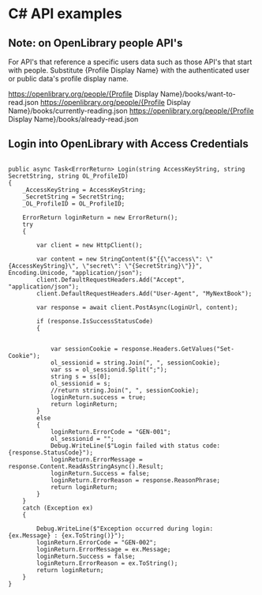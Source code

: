 # C# API examples

## Note: on OpenLibrary people API's
For API's that reference a specific users data such as those API's that start with people.  Substitute {Profile Display Name} with the authenticated user or public data's profile display name.

https://openlibrary.org/people/{Profile Display Name}/books/want-to-read.json
https://openlibrary.org/people/{Profile Display Name}/books/currently-reading.json
https://openlibrary.org/people/{Profile Display Name}/books/already-read.json

## Login into OpenLibrary with Access Credentials

```

public async Task<ErrorReturn> Login(string AccessKeyString, string SecretString, string OL_ProfileID)
{
    _AccessKeyString = AccessKeyString;
    _SecretString = SecretString;   
    _OL_ProfileID = OL_ProfileID;

    ErrorReturn loginReturn = new ErrorReturn();
    try
    {
       
        var client = new HttpClient();
       
        var content = new StringContent($"{{\"access\": \"{AccessKeyString}\", \"secret\": \"{SecretString}\"}}", Encoding.Unicode, "application/json");
        client.DefaultRequestHeaders.Add("Accept", "application/json");
        client.DefaultRequestHeaders.Add("User-Agent", "MyNextBook");
       
        var response = await client.PostAsync(LoginUrl, content);

        if (response.IsSuccessStatusCode)
        {
       

            var sessionCookie = response.Headers.GetValues("Set-Cookie");
            ol_sessionid = string.Join(", ", sessionCookie);
            var ss = ol_sessionid.Split(";");
            string s = ss[0];
            ol_sessionid = s;
            //return string.Join(", ", sessionCookie);
            loginReturn.success = true;
            return loginReturn;
        }
        else
        {
            loginReturn.ErrorCode = "GEN-001";
            ol_sessionid = "";
            Debug.WriteLine($"Login failed with status code: {response.StatusCode}");
            loginReturn.ErrorMessage = response.Content.ReadAsStringAsync().Result;
            loginReturn.Success = false;
            loginReturn.ErrorReason = response.ReasonPhrase;
            return loginReturn;
        }
    }
    catch (Exception ex)
    {

        Debug.WriteLine($"Exception occurred during login: {ex.Message} : {ex.ToString()}");
        loginReturn.ErrorCode = "GEN-002";
        loginReturn.ErrorMessage = ex.Message;
        loginReturn.Success = false;
        loginReturn.ErrorReason = ex.ToString();
        return loginReturn;
    }
}


```